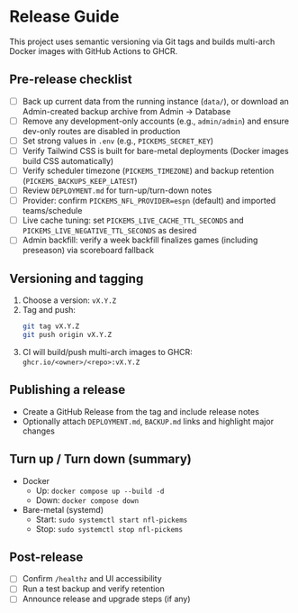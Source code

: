 # Release Guide

This project uses semantic versioning via Git tags and builds multi-arch Docker images with GitHub Actions to GHCR.

## Pre-release checklist

- [ ] Back up current data from the running instance (`data/`), or download an Admin-created backup archive from Admin → Database
- [ ] Remove any development-only accounts (e.g., `admin/admin`) and ensure dev-only routes are disabled in production
- [ ] Set strong values in `.env` (e.g., `PICKEMS_SECRET_KEY`)
- [ ] Verify Tailwind CSS is built for bare-metal deployments (Docker images build CSS automatically)
- [ ] Verify scheduler timezone (`PICKEMS_TIMEZONE`) and backup retention (`PICKEMS_BACKUPS_KEEP_LATEST`)
- [ ] Review `DEPLOYMENT.md` for turn-up/turn-down notes
- [ ] Provider: confirm `PICKEMS_NFL_PROVIDER=espn` (default) and imported teams/schedule
- [ ] Live cache tuning: set `PICKEMS_LIVE_CACHE_TTL_SECONDS` and `PICKEMS_LIVE_NEGATIVE_TTL_SECONDS` as desired
- [ ] Admin backfill: verify a week backfill finalizes games (including preseason) via scoreboard fallback

## Versioning and tagging

1. Choose a version: `vX.Y.Z`
2. Tag and push:
   ```bash
   git tag vX.Y.Z
   git push origin vX.Y.Z
   ```
3. CI will build/push multi-arch images to GHCR: `ghcr.io/<owner>/<repo>:vX.Y.Z`

## Publishing a release

- Create a GitHub Release from the tag and include release notes
- Optionally attach `DEPLOYMENT.md`, `BACKUP.md` links and highlight major changes

## Turn up / Turn down (summary)

- Docker
  - Up: `docker compose up --build -d`
  - Down: `docker compose down`
- Bare-metal (systemd)
  - Start: `sudo systemctl start nfl-pickems`
  - Stop: `sudo systemctl stop nfl-pickems`

## Post-release

- [ ] Confirm `/healthz` and UI accessibility
- [ ] Run a test backup and verify retention
- [ ] Announce release and upgrade steps (if any)
